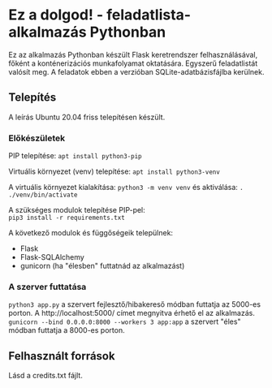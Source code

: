 # Ez a dolgod! - feladatlista-alkalmazás Pythonban

Ez az alkalmazás Pythonban készült Flask keretrendszer felhasználásával, főként a konténerizációs munkafolyamat oktatására.
Egyszerű feladatlistát valósít meg. A feladatok ebben a verzióban SQLite-adatbázisfájlba kerülnek.

## Telepítés
A leírás Ubuntu 20.04 friss telepítésen készült.

### Előkészületek
PIP telepítése:
`apt install python3-pip`

Virtuális környezet (venv) telepítése:
`apt install python3-venv`

A virtuális környezet kialakítása:
`python3 -m venv venv`
és aktiválása:
`. ./venv/bin/activate`

A szükséges modulok telepítése PIP-pel:  
`pip3 install -r requirements.txt`  

A következő modulok és függőségeik települnek:
- Flask
- Flask-SQLAlchemy
- gunicorn (ha "élesben" futtatnád az alkalmazást)

### A szerver futtatása
`python3 app.py` a szervert fejlesztő/hibakereső módban futtatja az 5000-es porton. A http://localhost:5000/ címet megnyitva érhető el az alkalmazás.  
`gunicorn --bind 0.0.0.0:8000 --workers 3 app:app` a szervert "éles" módban futtatja a 8000-es porton.

## Felhasznált források
Lásd a credits.txt fájlt.